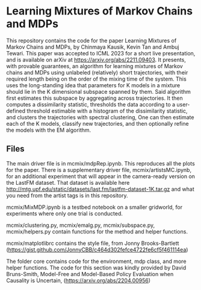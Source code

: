 # Learning Mixtures of Markov Chains and MDPs

This repository contains the code for the paper Learning Mixtures of Markov Chains and MDPs,
    by Chinmaya Kausik, Kevin Tan and Ambuj Tewari. 
This paper was accepted to ICML 2023 for a short live presentation,
    and is available on arXiv at https://arxiv.org/abs/2211.09403.
It presents, with provable guarantees, 
    an algorithm for learning mixtures of Markov chains and MDPs using unlabeled (relatively) short trajectories,
    with their required length being on the order of the mixing time of the system.
This uses the long-standing idea that parameters for K models 
    in a mixture should lie in the K dimensional subspace spanned by them. 
Said algorithm first estimates this subspace by aggregating across trajectories.
It then computes a dissimilarity statistic, 
    thresholds the data according to a user-defined threshold estimable with a histogram of the dissimilarity statistic, 
    and clusters the trajectories with spectral clustering,
One can then estimate each of the K models, classify new trajectories, 
    and then optionally refine the models with the EM algorithm.


## Files

The main driver file is in mcmix/mdpRep.ipynb. 
    This reproduces all the plots for the paper.
There is a supplementary driver file, mcmix/artistsMC.ipynb, 
    for an additional experiment 
    that will appear in the camera-ready version
    on the LastFM dataset.
That dataset is available here http://mtg.upf.edu/static/datasets/last.fm/lastfm-dataset-1K.tar.gz
    and what you need from the artist tags is in this repository.

mcmix/MixMDP.ipynb is a testbed notebook on a smaller gridworld, 
    for experiments where only one trial is conducted.
    
mcmix/clustering.py, mcmix/emalg.py, mcmix/subspace.py, mcmix/helpers.py 
    contain functions for the method and helper functions.
    
mcmix/matplotlibrc contains the style file, from Jonny Brooks-Bartlett 
    (https://gist.github.com/JonnyCBB/c464d302fefce4722fe6cf5f461114ea)
    
The folder core contains code for the environment, mdp class, and more helper functions. 
    The code for this section was kindly provided by David Bruns-Smith, 
    Model-Free and Model-Based Policy Evaluation when Causality is Uncertain, 
    (https://arxiv.org/abs/2204.00956)
